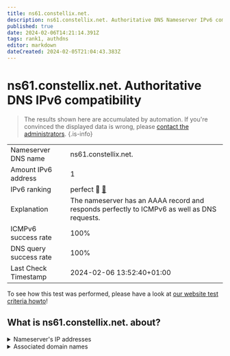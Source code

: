 ```yaml
---
title: ns61.constellix.net.
description: ns61.constellix.net. Authoritative DNS Nameserver IPv6 compatibility
published: true
date: 2024-02-06T14:21:14.391Z
tags: rank1, authdns
editor: markdown
dateCreated: 2024-02-05T21:04:43.383Z
---
```


# ns61.constellix.net. Authoritative DNS IPv6 compatibility

> The results shown here are accumulated by automation. If you're convinced the displayed data is wrong, please [contact the administrators](/howto/chat). 
{.is-info}




|   |   |
| - | - |
| Nameserver DNS name | ns61.constellix.net.
| Amount IPv6 address | 1
| IPv6 ranking | perfect :1st_place_medal: [🔗](/howto/ranking) |
| Explanation | The nameserver has an AAAA record and responds perfectly to ICMPv6 as well as DNS requests. |
| ICMPv6 success rate | 100%|
| DNS query success rate | 100% |
| Last Check Timestamp | 2024-02-06 13:52:40+01:00 |

To see how this test was performed, please have a look at [our website test criteria howto](/howto/testcriteria/authdns)!


## What is ns61.constellix.net. about?




<details>
<summary>Nameserver's IP addresses</summary>

2600:180c:6001::1

</details>



<details>
<summary>Associated domain names</summary>

git.kernel.org

www.abbvie.com

www.actavis.com

www.allergan.com

</details>
